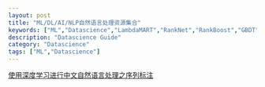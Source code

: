 ```yaml
---
layout: post
title: "ML/DL/AI/NLP自然语言处理资源集合"
keywords: ["ML","Datascience","LambdaMART","RankNet","RankBoost","GBDT"]
description: "Datascience Guide"
category: "Datascience"
tags: ["ML","Datascience"]
---
```


[使用深度学习进行中文自然语言处理之序列标注](http://www.jianshu.com/p/7e233ef57cb6)
